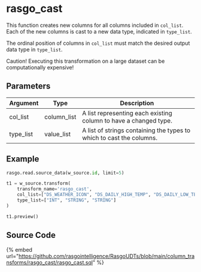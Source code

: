 

# rasgo_cast

This function creates new columns for all columns included in `col_list`. Each of the new columns is cast to a new data type, indicated in `type_list`.

The ordinal position of columns in `col_list` must match the desired output data type in `type_list`.

Caution! Executing this transformation on a large dataset can be computationally expensive!


## Parameters

| Argument  |    Type     |                             Description                              |
| --------- | ----------- | -------------------------------------------------------------------- |
| col_list  | column_list | A list representing each existing column to have a changed type.     |
| type_list | value_list  | A list of strings containing the types to which to cast the columns. |


## Example

```python
rasgo.read.source_data(w_source.id, limit=5)

t1 = w_source.transform(
    transform_name='rasgo_cast',
    col_list=["DS_WEATHER_ICON", "DS_DAILY_HIGH_TEMP", "DS_DAILY_LOW_TEMP"],
    type_list=["INT", "STRING", "STRING"]
)

t1.preview()

```

## Source Code

{% embed url="https://github.com/rasgointelligence/RasgoUDTs/blob/main/column_transforms/rasgo_cast/rasgo_cast.sql" %}

